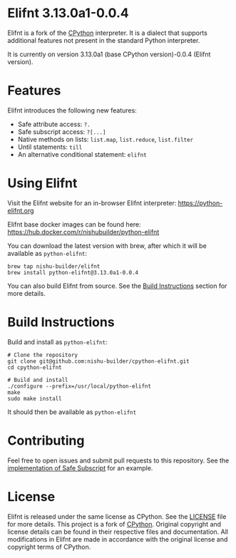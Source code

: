 Elifnt 3.13.0a1-0.0.4
=====================================

Elifnt is a fork of the [CPython](https://github.com/python/cpython) interpreter. It is a dialect that supports additional features not present in the standard Python interpreter.

It is currently on version 3.13.0a1 (base CPython version)-0.0.4 (Elifnt version).


# Features

Elifnt introduces the following new features:
- Safe attribute access: `?.`
- Safe subscript access: `?[...]`
- Native methods on lists: `list.map`, `list.reduce`, `list.filter`
- Until statements: `till`
- An alternative conditional statement: `elifnt`


# Using Elifnt

Visit the Elifnt website for an in-browser Elifnt interpreter: https://python-elifnt.org

Elifnt base docker images can be found here: https://hub.docker.com/r/nishubuilder/python-elifnt

You can download the latest version with brew, after which it will be available as `python-elifnt`:
```
brew tap nishu-builder/elifnt
brew install python-elifnt@3.13.0a1-0.0.4
```

You can also build Elifnt from source. See the [Build Instructions](#build-instructions) section for more details.


# Build Instructions
Build and install as `python-elifnt`:
```
# Clone the repository
git clone git@github.com:nishu-builder/cpython-elifnt.git
cd cpython-elifnt

# Build and install
./configure --prefix=/usr/local/python-elifnt
make
sudo make install
```

It should then be available as `python-elifnt`


# Contributing

Feel free to open issues and submit pull requests to this repository. See the [implementation of Safe Subscript](https://github.com/nishu-builder/cpython-elifnt/pull/3) for an example.


# License
Elifnt is released under the same license as CPython. See the [LICENSE](LICENSE) file for more details. This project is a fork of [CPython](https://github.com/python/cpython). Original copyright and license details can be found in their respective files and documentation. All modifications in Elifnt are made in accordance with the original license and copyright terms of CPython.
